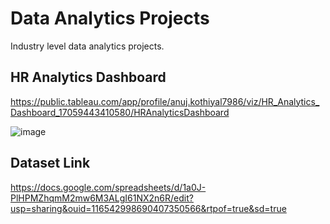 # Data Analytics Projects
Industry level data analytics projects.

## HR Analytics Dashboard
https://public.tableau.com/app/profile/anuj.kothiyal7986/viz/HR_Analytics_Dashboard_17059443410580/HRAnalyticsDashboard

![image](https://github.com/user-attachments/assets/4b697d85-4244-42b7-bf57-ab91db862e84)



## Dataset Link
https://docs.google.com/spreadsheets/d/1a0J-PlHPMZhqmM2mw6M3ALgI61NX2n6R/edit?usp=sharing&ouid=116542998690407350566&rtpof=true&sd=true

